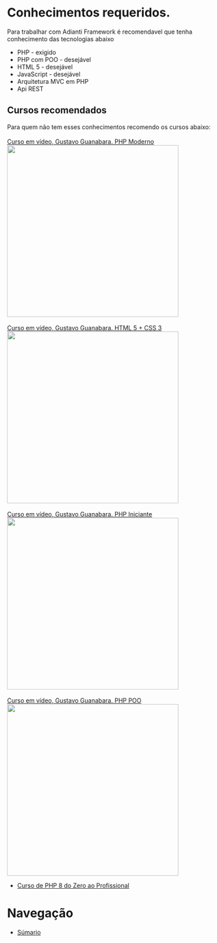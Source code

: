 # Conhecimentos requeridos.

Para trabalhar com Adianti Framework é recomendavel que tenha conhecimento das tecnologias abaixo
* PHP - exigido 
* PHP com POO - desejável 
* HTML 5 - desejável 
* JavaScript - desejável
* Arquitetura MVC em PHP
* Api REST

## Cursos recomendados
Para quem não tem esses conhecimentos recomendo os cursos abaixo:
<br>
<a href="https://www.youtube.com/watch?v=TfsO0BGvGn0&list=PLHz_AreHm4dlFPrCXCmd5g92860x_Pbr_">
    <br>Curso em vídeo, Gustavo Guanabara. PHP Moderno
    <br><img src="https://img.youtube.com/vi/TfsO0BGvGn0/maxresdefault.jpg" width="400"/>
</a>
<br>
<a href="https://www.youtube.com/watch?v=rqvn_c2n9Eg&list=PLHz_AreHm4dn1bAtIJWFrugl5z2Ej_52d">
    <br>Curso em vídeo, Gustavo Guanabara. HTML 5 + CSS 3
    <br><img src="https://img.youtube.com/vi/rqvn_c2n9Eg/maxresdefault.jpg" width="400"/>
</a>
<br>
<a href="https://www.youtube.com/watch?v=F7KzJ7e6EAc&list=PLHz_AreHm4dm4beCCCmW4xwpmLf6EHY9k">
    <br>Curso em vídeo, Gustavo Guanabara. PHP Iniciante
    <br><img src="https://img.youtube.com/vi/F7KzJ7e6EAc/maxresdefault.jpg" width="400"/>
</a>
<br>
<a href="https://www.youtube.com/watch?v=KlIL63MeyMY&list=PLHz_AreHm4dmGuLII3tsvryMMD7VgcT7x">
    <br>Curso em vídeo, Gustavo Guanabara. PHP POO
    <br><img src="https://img.youtube.com/vi/KlIL63MeyMY/maxresdefault.jpg" width="400"/>
</a>

* [Curso de PHP 8 do Zero ao Profissional](https://www.youtube.com/watch?v=O73xbQvGhHk&list=PL0N5TAOhX5E9eJ9Ix6YUIgEw3lNmaIEE9)



# Navegação
* [Súmario](../README.md)
